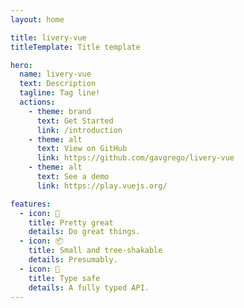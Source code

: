 ```yaml
---
layout: home

title: livery-vue
titleTemplate: Title template

hero:
  name: livery-vue
  text: Description
  tagline: Tag line!
  actions:
    - theme: brand
      text: Get Started
      link: /introduction
    - theme: alt
      text: View on GitHub
      link: https://github.com/gavgrego/livery-vue
    - theme: alt
      text: See a demo
      link: https://play.vuejs.org/

features:
  - icon: 🧩
    title: Pretty great
    details: Do great things.
  - icon: 📦
    title: Small and tree-shakable
    details: Presumably.
  - icon: 🔑
    title: Type safe
    details: A fully typed API.
---
```


